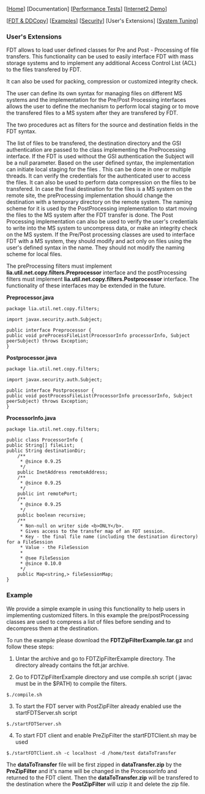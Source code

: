[[Home](index.md)]  [Documentation]  [[Performance Tests](perf-disk-to-disk.md)] [[Internet2 Demo](internet2-demo.md)]

[[FDT & DDCopy](doc-fdt-ddcopy.md)]   [[Examples](doc-examples.md)]  [[Security](doc-security.md)]   [User's Extensions]    [[System Tuning](doc-system-tuning.md)]


### User's Extensions
FDT allows to load user defined classes for Pre and Post - Processing of file transfers.
This functionality can be used to easily interface FDT with mass storage systems and to implement any additional Access Control List (ACL) to the files transfered by FDT.

It can also be used for packing, compression or customized integrity check.

The user can define its own syntax for managing files on different MS systems and the implementation for the Pre/Post Processing interfaces allows the user to define the mechanism to perform local staging or to move the transfered files to a MS system after they are transfered by FDT.

The two procedures act as filters for the source and destination fields in the FDT syntax.

The list of files to be transfered, the destination directory and the GSI authentication are passed to the class implementing the PreProcessing interface. If the FDT is used without the GSI authentication the Subject will be a null parameter. Based on the user defined syntax, the implementation can initiate local staging for the files . This can be done in one or multiple threads. It can verify the credentials for the authenticated user to access the files. It can also be used to perform data compression on the files to be transfered.
In case the final destination for the files is a MS system on the remote site, the preProcessing implementation should change the destination with a temporary directory on the remote system. The naming scheme for it is used by the PostProcessing implementation to start moving the files to the MS system after the FDT transfer is done. The Post Processing implementation can also be used to verify the user's credentials to write into the MS system to uncompress data, or make an integrity check on the MS system. If the Pre/Post processing classes are used to interface FDT with a MS system, they should modify and act only on files using the user's defined syntax in the name. They should not modify the naming scheme for local files.

The preProcessing filters must implement **lia.util.net.copy.filters.Preprocessor** interface and the postProcessing filters must implement **lia.util.net.copy.filters.Postprocessor** interface. The functionality of these interfaces may be extended in the future.


**Preprocessor.java**
```
package lia.util.net.copy.filters;

import javax.security.auth.Subject;

public interface Preprocessor {
public void preProcessFileList(ProcessorInfo processorInfo, Subject peerSubject) throws Exception;
}
```

**Postprocessor.java**
```
package lia.util.net.copy.filters;

import javax.security.auth.Subject;

public interface Postprocessor {
public void postProcessFileList(ProcessorInfo processorInfo, Subject peerSubject) throws Exception;
}
```

**ProcessorInfo.java**
```
package lia.util.net.copy.filters;

public class ProcessorInfo {
public String[] fileList;
public String destinationDir;
    /**
     * @since 0.9.25
     */
    public InetAddress remoteAddress;
    /**
     * @since 0.9.25
     */
    public int remotePort;
    /**
     * @since 0.9.25
     */
    public boolean recursive;
    /**
     * Non-null on writer side <b>ONLY</b>.
     * Gives access to the transfer map of an FDT session.
     * Key - the final file name (including the destination directory) for a FileSession
     * Value - the FileSession
     *
     * @see FileSession
     * @since 0.10.0
     */
    public Map<string,> fileSessionMap;
}
```

### Example
We provide a simple example in using this functionality to help users in implementing customized filters.
In this example the pre/postProcessing classes are used to compress a list of files before sending and to decompress them at the destination.

To run the example please download the **FDTZipFilterExample.tar.gz** and follow these steps:

1) Untar the archive and go to FDTZipFilterExample directory. The directory already
contains the fdt.jar archive.

2) Go to FDTZipFilterExample directory and use compile.sh script ( javac must be in the $PATH)
to compile the filters.
```
$./compile.sh
```
3) To start the FDT server with PostZipFilter already enabled use the startFDTServer.sh script
```
$./startFDTServer.sh
```
4) To start FDT client and enable PreZipFilter the startFDTClient.sh may be used
```
$./startFDTClient.sh -c localhost -d /home/test dataToTransfer
```

The **dataToTransfer** file will be first zipped in **dataTransfer.zip** by the **PreZipFilter** and it's name will be changed in the ProcessorInfo and returned to the FDT client. Then the **dataToTransfer.zip** will be transfered to the destination where the **PostZipFilter** will uzip it and delete the zip file.
>
